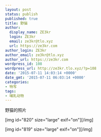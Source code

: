 ```yaml
---
layout: post
status: publish
published: true
title: 野猫
author:
  display_name: ZE3kr
  login: ZE3kr
  email: ze3kr@tlo.xyz
  url: https://ze3kr.com
author_login: ZE3kr
author_email: ze3kr@tlo.xyz
author_url: https://ze3kr.com
wordpress_id: 108
wordpress_url: http://ze3kr.tlo.xyz/?p=108
date: '2015-07-11 14:03:14 +0000'
date_gmt: '2015-07-11 06:03:14 +0000'
categories:
- 特写
tags:
- 哺乳动物
---
```

<p>野猫的照片</p>
<p>[img id="820" size="large" exif="on"][/img]</p>
<p>[img id="819" size="large" exif="on"][/img]</p>
